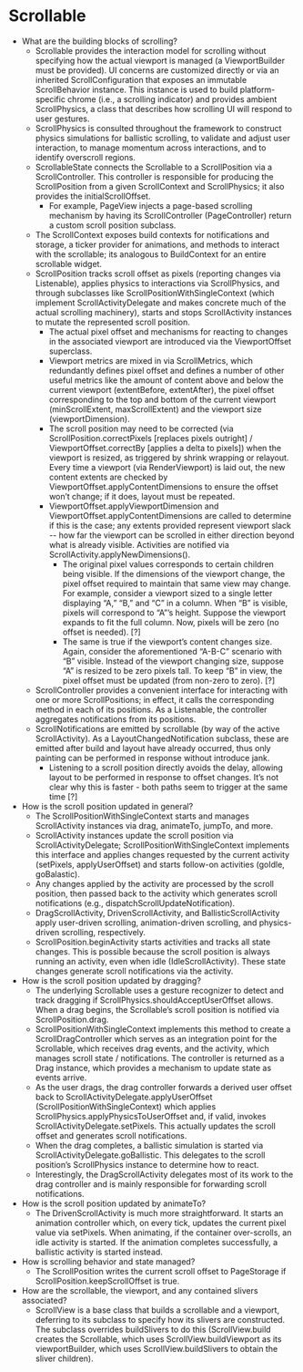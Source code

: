 # Scrollable

* What are the building blocks of scrolling?
  * Scrollable provides the interaction model for scrolling without specifying how the actual viewport is managed \(a ViewportBuilder must be provided\). UI concerns are customized directly or via an inherited ScrollConfiguration that exposes an immutable ScrollBehavior instance. This instance is used to build platform-specific chrome \(i.e., a scrolling indicator\) and provides ambient ScrollPhysics, a class that describes how scrolling UI will respond to user gestures.
  * ScrollPhysics is consulted throughout the framework to construct physics simulations for ballistic scrolling, to validate and adjust user interaction, to manage momentum across interactions, and to identify overscroll regions.
  * ScrollableState connects the Scrollable to a ScrollPosition via a ScrollController. This controller is responsible for producing the ScrollPosition from a given ScrollContext and ScrollPhysics; it also provides the initialScrollOffset.
    * For example, PageView injects a page-based scrolling mechanism by having its ScrollController \(PageController\) return a custom scroll position subclass.
  * The ScrollContext exposes build contexts for notifications and storage, a ticker provider for animations, and methods to interact with the scrollable; its analogous to BuildContext for an entire scrollable widget.
  * ScrollPosition tracks scroll offset as pixels \(reporting changes via Listenable\), applies physics to interactions via ScrollPhysics, and through subclasses like ScrollPositionWithSingleContext \(which implement ScrollActivityDelegate and makes concrete much of the actual scrolling machinery\), starts and stops ScrollActivity instances to mutate the represented scroll position.
    * The actual pixel offset and mechanisms for reacting to changes in the associated viewport are introduced via the ViewportOffset superclass.
    * Viewport metrics are mixed in via ScrollMetrics, which redundantly defines pixel offset and defines a number of other useful metrics like the amount of content above and below the current viewport \(extentBefore, extentAfter\), the pixel offset corresponding to the top and bottom of the current viewport \(minScrollExtent, maxScrollExtent\) and the viewport size \(viewportDimension\).
    * The scroll position may need to be corrected \(via ScrollPosition.correctPixels \[replaces pixels outright\] / ViewportOffset.correctBy \[applies a delta to pixels\]\) when the viewport is resized, as triggered by shrink wrapping or relayout. Every time a viewport \(via RenderViewport\) is laid out, the new content extents are checked by ViewportOffset.applyContentDimensions to ensure the offset won’t change; if it does, layout must be repeated.
    * ViewportOffset.applyViewportDimension and ViewportOffset.applyContentDimensions are called to determine if this is the case; any extents provided represent viewport slack -- how far the viewport can be scrolled in either direction beyond what is already visible. Activities are notified via ScrollActivity.applyNewDimensions\(\).
      * The original pixel values corresponds to certain children being visible. If the dimensions of the viewport change, the pixel offset required to maintain that same view may change. For example, consider a viewport sized to a single letter displaying “A,” “B,” and “C” in a column. When “B” is visible, pixels will correspond to “A”’s height. Suppose the viewport expands to fit the full column. Now, pixels will be zero \(no offset is needed\). \[?\]
      * The same is true if the viewport’s content changes size. Again, consider the aforementioned “A-B-C” scenario with “B” visible. Instead of the viewport changing size, suppose “A” is resized to be zero pixels tall. To keep “B” in view, the pixel offset must be updated \(from non-zero to zero\). \[?\]
  * ScrollController provides a convenient interface for interacting with one or more ScrollPositions; in effect, it calls the corresponding method in each of its positions. As a Listenable, the controller aggregates notifications from its positions.
  * ScrollNotifications are emitted by scrollable \(by way of the active ScrollActivity\). As a LayoutChangedNotification subclass, these are emitted after build and layout have already occurred, thus only painting can be performed in response without introduce jank.
    * Listening to a scroll position directly avoids the delay, allowing layout to be performed in response to offset changes. It’s not clear why this is faster - both paths seem to trigger at the same time \[?\]
* How is the scroll position updated in general?
  * The ScrollPositionWithSingleContext starts and manages ScrollActivity instances via drag, animateTo, jumpTo, and more.
  * ScrollActivity instances update the scroll position via ScrollActivityDelegate; ScrollPositionWithSingleContext implements this interface and applies changes requested by the current activity \(setPixels, applyUserOffset\) and starts follow-on activities \(goIdle, goBalastic\).
  * Any changes applied by the activity are processed by the scroll position, then passed back to the activity which generates scroll notifications \(e.g., dispatchScrollUpdateNotification\).
  * DragScrollActivity, DrivenScrollActivity, and BallisticScrollActivity apply user-driven scrolling, animation-driven scrolling, and physics-driven scrolling, respectively.
  * ScrollPosition.beginActivity starts activities and tracks all state changes. This is possible because the scroll position is always running an activity, even when idle \(IdleScrollActivity\). These state changes generate scroll notifications via the activity.
* How is the scroll position updated by dragging?
  * The underlying Scrollable uses a gesture recognizer to detect and track dragging if ScrollPhysics.shouldAcceptUserOffset allows. When a drag begins, the Scrollable’s scroll position is notified via ScrollPosition.drag.
  * ScrollPositionWithSingleContext implements this method to create a ScrollDragController which serves as an integration point for the Scrollable, which receives drag events, and the activity, which manages scroll state / notifications. The controller is returned as a Drag instance, which provides a mechanism to update state as events arrive.
  * As the user drags, the drag controller forwards a derived user offset back to ScrollActivityDelegate.applyUserOffset \(ScrollPositionWithSingleContext\) which applies ScrollPhysics.applyPhysicsToUserOffset and, if valid, invokes ScrollActivityDelegate.setPixels. This actually updates the scroll offset and generates scroll notifications.
  * When the drag completes, a ballistic simulation is started via ScrollActivityDelegate.goBallistic. This delegates to the scroll position’s ScrollPhysics instance to determine how to react.
  * Interestingly, the DragScrollActivity delegates most of its work to the drag controller and is mainly responsible for forwarding scroll notifications.
* How is the scroll position updated by animateTo?
  * The DrivenScrollActivity is much more straightforward. It starts an animation controller which, on every tick, updates the current pixel value via setPixels. When animating, if the container over-scrolls, an idle activity is started. If the animation completes successfully, a ballistic activity is started instead.
* How is scrolling behavior and state managed?
  *  The ScrollPosition writes the current scroll offset to PageStorage if ScrollPosition.keepScrollOffset is true.
* How are the scrollable, the viewport, and any contained slivers associated?
  * ScrollView is a base class that builds a scrollable and a viewport, deferring to its subclass to specify how its slivers are constructed. The subclass overrides buildSlivers to do this \(ScrollView.build creates the Scrollable, which uses ScrollView.buildViewport as its viewportBuilder, which uses ScrollView.buildSlivers to obtain the sliver children\).

